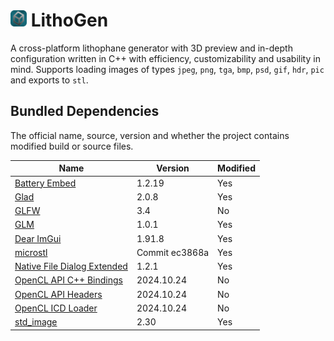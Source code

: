 # <img src="res/icon.png" style="width: 26px; height: 26px;"> LithoGen
A cross-platform lithophane generator with 3D preview and in-depth configuration written in C++ with efficiency, customizability and usability in mind. Supports loading images of types `jpeg`, `png`, `tga`, `bmp`, `psd`, `gif`, `hdr`, `pic` and exports to `stl`.

## Bundled Dependencies
The official name, source, version and whether the project contains modified build or source files.

| Name                                                                             | Version        | Modified |
|----------------------------------------------------------------------------------|----------------|----------|
| [Battery Embed](https://github.com/batterycenter/embed)                          | 1.2.19         | Yes      |
| [Glad](https://github.com/dav1dde/glad)                                          | 2.0.8          | Yes      |
| [GLFW](https://github.com/glfw/glfw)                                             | 3.4            | No       |
| [GLM](https://github.com/g-truc/glm)                                             | 1.0.1          | Yes      |
| [Dear ImGui](https://github.com/ocornut/imgui)                                   | 1.91.8         | Yes      |
| [microstl](https://github.com/cry-inc/microstl)                                  | Commit ec3868a | Yes      |
| [Native File Dialog Extended](https://github.com/btzy/nativefiledialog-extended) | 1.2.1          | Yes      |
| [OpenCL API C++ Bindings](https://github.com/khronosgroup/opencl-clhpp)          | 2024.10.24     | No       |
| [OpenCL API Headers](https://github.com/khronosgroup/opencl-headers)             | 2024.10.24     | No       |
| [OpenCL ICD Loader](https://github.com/khronosgroup/opencl-icd-loader)           | 2024.10.24     | No       |
| [std_image](https://github.com/nothings/stb)                                     | 2.30           | Yes      |
